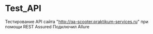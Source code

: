 # Test_API
Тестирование API сайта "http://qa-scooter.praktikum-services.ru" при  помощи REST Assured
Подключил Allure
